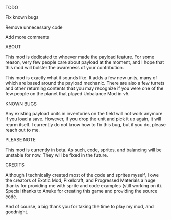 TODO

Fix known bugs

Remove unnecessary code

Add more comments

ABOUT

This mod is dedicated to whoever made the payload feature. For some reason, very few people care about payload at the moment, and I hope that this mod will bolster the awareness of your contribution.

This mod is exactly what it sounds like. It adds a few new units, many of which are based around the payload mechanic. There are also a few turrets and other returning contents that you may recognize if you were one of the few people on the planet that played Unbalance Mod in v5.

KNOWN BUGS

Any existing payload units in inventories on the field will not work anymore if you load a save. However, if you drop the unit and pick it up again, it will rearm itself. I currently do not know how to fix this bug, but if you do, please reach out to me.

PLEASE NOTE

This mod is currently in beta. As such, code, sprites, and balancing will be unstable for now. They will be fixed in the future.

CREDITS

Although I technically created most of the code and sprites myself, I owe the creators of Exotic Mod, Pixelcraft, and Progressed Materials a huge thanks for providing me with sprite and code examples (still working on it).
Special thanks to Anuke for creating this game and providing the source code.

And of course, a big thank you for taking the time to play my mod, and goodnight.
